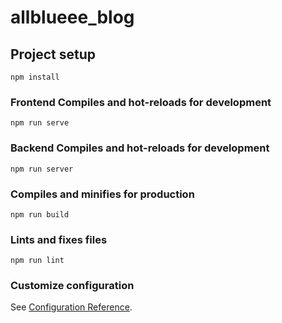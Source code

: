 # allblueee_blog

## Project setup
```
npm install
```

### Frontend Compiles and hot-reloads for development
```
npm run serve
```

### Backend Compiles and hot-reloads for development
```
npm run server
```

### Compiles and minifies for production
```
npm run build
```

### Lints and fixes files
```
npm run lint
```

### Customize configuration
See [Configuration Reference](https://cli.vuejs.org/config/).
